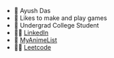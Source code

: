 - 👋 Ayush Das
- 👀 Likes to make and play games
- 🌱 Undergrad College Student
- 👨‍💼 [LinkedIn](https://www.linkedin.com/in/ayush-das-860866201/)
- 🔰 [MyAnimeList](https://myanimelist.net/animelist/apache2op)
- 🐱‍💻 [Leetcode](https://leetcode.com/apache2op/)
